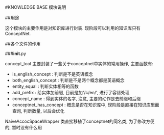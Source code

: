 #KNOWLEDGE BASE 模块说明

##用途

这个模块的主要作用是对知识库进行封装. 现阶段可以利用的知识库只有ConceptNet.

##各个文件的作用

###__init__.py

concept_tool 主要封装了一些关于conceptnet中实体的常用操作, 主要函数有:
- is\_english\_concept : 判断是不是英语概念
- both\_english\_concept : 判断是不是两个概念都是英语概念
- entity\_equal : 判断实体相等的函数
- add\_prefix : 给实体加前缀, 目前是加'/c/en/', 进行了容错处理
- concept\_name : 得到实体的名字, 注意, 主要的动作是去前缀和后缀
- conceptnet\_has\_concept : 概念是否在知识库中, 现阶段是直接在知识库里面查询, 判断数量, 以后会优化

NaiveAccocSpaceWrapper 类直接移植了conceptnet的同名类, 为了修改方便的, 暂时没有什么用





